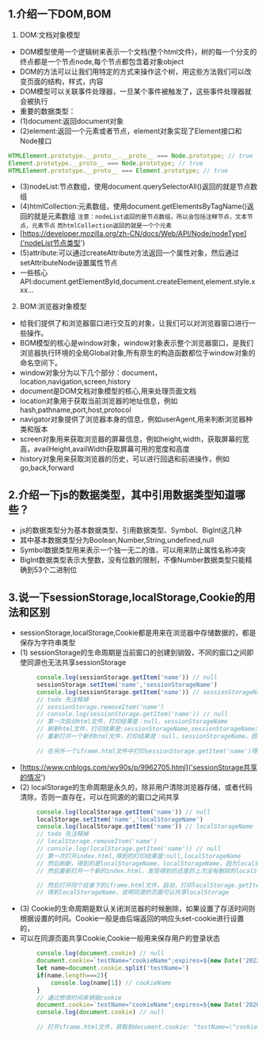 ## 1.介绍一下DOM,BOM
1. DOM:文档对象模型
* DOM模型使用一个逻辑树来表示一个文档(整个html文件)，树的每一个分支的终点都是一个节点node,每个节点都包含着对象object
* DOM的方法可以让我们用特定的方式来操作这个树，用这些方法我们可以改变页面的结构，样式，内容
* DOM模型可以关联事件处理器，一旦某个事件被触发了，这些事件处理器就会被执行
* 重要的数据类型：
* (1)document:返回document对象
* (2)element:返回一个元素或者节点，element对象实现了Element接口和Node接口
```javascript
HTMLElement.prototype.__proto__.__proto__ === Node.prototype; // true
Element.prototype.__proto__ === Node.prototype; // true 
HTMLElement.prototype.__proto__ === Element.prototype; // true
```
* (3)nodeList:节点数组，使用document.querySelectorAll()返回的就是节点数组
* (4)htmlCollection:元素数组，使用document.getElementsByTagName()返回的就是元素数组
`注意：nodeList返回的是节点数组，所以会包括注释节点，文本节点，元素节点`
`而htmlCollection返回的就是一个个元素`
* [https://developer.mozilla.org/zh-CN/docs/Web/API/Node/nodeType]('nodeList节点类型')
* (5)attribute:可以通过createAttribute方法返回一个属性对象，然后通过setAttributeNode设置属性节点
* 一些核心API:document.getElementById,document.createElement,element.style.xxx...

2. BOM:浏览器对象模型
* 给我们提供了和浏览器窗口进行交互的对象，让我们可以对浏览器窗口进行一些操作。
* BOM模型的核心是window对象，window对象表示整个浏览器窗口，是我们浏览器执行环境的全局Global对象,所有原生的构造函数都位于window对象的命名空间下。
* window对象分为以下几个部分：document，location,navigation,screen,history
* document是DOM文档对象模型的核心,用来处理页面文档
* location对象用于获取当前浏览器的地址信息，例如hash,pathname,port,host,protocol
* navigator对象提供了浏览器本身的信息，例如userAgent,用来判断浏览器种类和版本
* screen对象用来获取浏览器的屏幕信息，例如height,width，获取屏幕的宽高，availHeight,availWidth获取屏幕可用的宽度和高度
* history对象用来获取浏览器的历史，可以进行回退和前进操作，例如go,back,forward

## 2.介绍一下js的数据类型，其中引用数据类型知道哪些？
* js的数据类型分为基本数据类型、引用数据类型、Symbol、BigInt这几种
* 其中基本数据类型分为Boolean,Number,String,undefined,null
* Symbol数据类型用来表示一个独一无二的值，可以用来防止属性名称冲突
* BigInt数据类型表示大整数，没有位数的限制，不像Number数据类型只能精确到53个二进制位

## 3.说一下sessionStorage,localStorage,Cookie的用法和区别
* sessionStorage,localStorage,Cookie都是用来在浏览器中存储数据的，都是保存为字符串类型
* (1) sessionStorage的生命周期是当前窗口的创建到销毁，不同的窗口之间即使同源也无法共享sessionStorage
```javascript
        console.log(sessionStorage.getItem('name')) // null
        sessionStorage.setItem('name','sessionStorageName')
        console.log(sessionStorage.getItem('name')) // sessionStorageName
        // todo 先注释掉
        // sessionStorage.removeItem('name')
        // console.log(sessionStorage.getItem('name')) // null
        // 第一次启动html文件，打印结果是：null，sessionStorageName
        // 刷新html文件，打印结果是:sessionStorageName,sessionStorageName; (这是因为sessionStorage没有删除，所以得到的还是当前会话的sessionStorage)
        // 重新打开一个新的html文件，打印结果是：null，sessionStorageName，因为是新的会话
        
        // 在另外一个iframe.html文件中打印sessionStorage.getItem('name')得到的是null，因为sessionStorage即使同源也不能共享
```
* [https://www.cnblogs.com/wy90s/p/9962705.html]('sessionStorage共享的情况')
* (2) localStorage的生命周期是永久的，除非用户清除浏览器存储，或者代码清除，否则一直存在，可以在同源的的窗口之间共享
```javascript
        console.log(localStorage.getItem('name')) // null
        localStorage.setItem('name','localStorageName')
        console.log(localStorage.getItem('name')) // localStorageName
        // todo 先注释掉
        // localStorage.removeItem('name')
        // console.log(localStorage.getItem('name')) // null
        // 第一次打开index.html,得到的打印结果是:null,localStorageName
        // 然后刷新，得到的是localStorageName，localStorageName，因为localStorage只要不删除就会永久保存
        // 然后重新打开一个新的index.html，发现得到的还是的上次没有删除的localStorageName,localStorageName

        // 然后打开同个目录下的iframe.html文件，启动，打印localStorage.getItem('name')
        // 得到localStorageName，说明同源的页面可以共享localStorage
```
* (3) Cookie的生命周期是默认关闭浏览器的时候删除，如果设置了存活时间则根据设置的时间。Cookie一般是由后端返回的响应头set-cookie进行设置的，
* 可以在同源页面共享Cookie,Cookie一般用来保存用户的登录状态
```javascript
        console.log(document.cookie) // null
        document.cookie=`testName="cookieName";expires=${new Date('2022-9-10')}`
        let name=document.cookie.split('testName=')
        if(name.length===2){
            console.log(name[1]) // cookieName
        }
        // 通过修改时间来销毁cookie
        document.cookie=`testName="cookieName";expires=${new Date('2020-9-10')}`
        console.log(document.cookie) // null
        
        // 打开iframe.html文件，获取到document.cookie: "testName=\"cookieName\""
```


